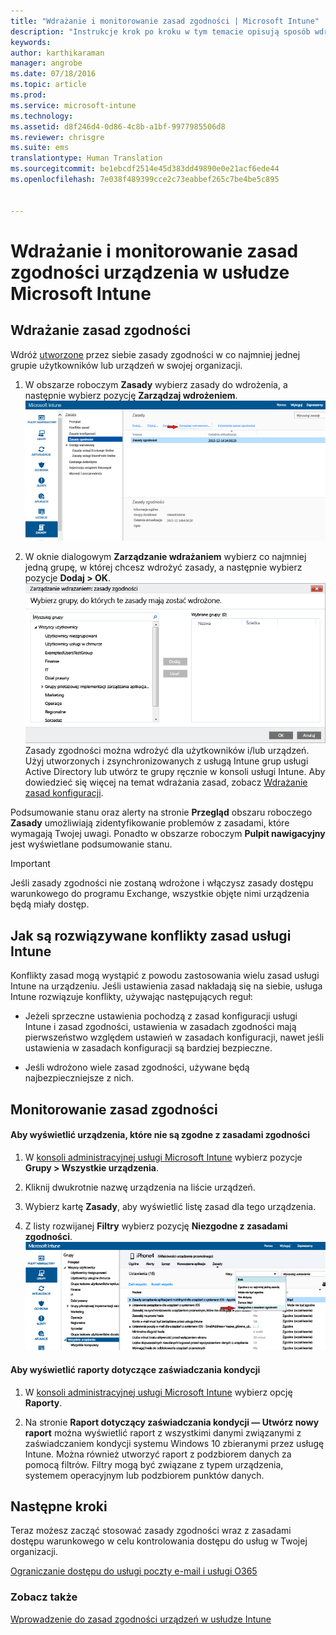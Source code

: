 ```yaml
---
title: "Wdrażanie i monitorowanie zasad zgodności | Microsoft Intune"
description: "Instrukcje krok po kroku w tym temacie opisują sposób wdrażania i monitorowania zasad zgodności urządzeń."
keywords: 
author: karthikaraman
manager: angrobe
ms.date: 07/18/2016
ms.topic: article
ms.prod: 
ms.service: microsoft-intune
ms.technology: 
ms.assetid: d8f246d4-0d86-4c8b-a1bf-9977985506d8
ms.reviewer: chrisgre
ms.suite: ems
translationtype: Human Translation
ms.sourcegitcommit: be1ebcdf2514e45d383dd49890e0e21acf6ede44
ms.openlocfilehash: 7e038f489399cce2c73eabbef265c7be4be5c895


---
```


# Wdrażanie i monitorowanie zasad zgodności urządzenia w usłudze Microsoft Intune
## Wdrażanie zasad zgodności
Wdróż [utworzone](create-a-device-compliance-policy-in-microsoft-intune.md) przez siebie zasady zgodności w co najmniej jednej grupie użytkowników lub urządzeń w swojej organizacji.

1.  W obszarze roboczym **Zasady** wybierz zasady do wdrożenia, a następnie wybierz pozycję **Zarządzaj wdrożeniem**.
![Zrzut ekranu przedstawiający stronę zasad zgodności z opcją menu Zarządzanie wdrażaniem u góry strony](./media/intune-sa-3c-deploy-compliance-policy2.png)

2.  W oknie dialogowym **Zarządzanie wdrażaniem** wybierz co najmniej jedną grupę, w której chcesz wdrożyć zasady, a następnie wybierz pozycje **Dodaj > OK**.
![Zrzut ekranu okna dialogowego zarządzania wdrażaniem](./media/intune-sa-3d-deploy-compliance-policy3-Manage.png) Zasady zgodności można wdrożyć dla użytkowników i/lub urządzeń. Użyj utworzonych i zsynchronizowanych z usługą Intune grup usługi Active Directory lub utwórz te grupy ręcznie w konsoli usługi Intune. Aby dowiedzieć się więcej na temat wdrażania zasad, zobacz [Wdrażanie zasad konfiguracji](manage-settings-and-features-on-your-devices-with-microsoft-intune-policies.md).

Podsumowanie stanu oraz alerty na stronie **Przegląd** obszaru roboczego **Zasady** umożliwiają zidentyfikowanie problemów z zasadami, które wymagają Twojej uwagi. Ponadto w obszarze roboczym **Pulpit nawigacyjny** jest wyświetlane podsumowanie stanu.

> [!IMPORTANT]
> Jeśli zasady zgodności nie zostaną wdrożone i włączysz zasady dostępu warunkowego do programu Exchange, wszystkie objęte nimi urządzenia będą miały dostęp.

## Jak są rozwiązywane konflikty zasad usługi Intune
Konflikty zasad mogą wystąpić z powodu zastosowania wielu zasad usługi Intune na urządzeniu. Jeśli ustawienia zasad nakładają się na siebie, usługa Intune rozwiązuje konflikty, używając następujących reguł:

-   Jeżeli sprzeczne ustawienia pochodzą z zasad konfiguracji usługi Intune i zasad zgodności, ustawienia w zasadach zgodności mają pierwszeństwo względem ustawień w zasadach konfiguracji, nawet jeśli ustawienia w zasadach konfiguracji są bardziej bezpieczne.

-   Jeśli wdrożono wiele zasad zgodności, używane będą najbezpieczniejsze z nich.

## Monitorowanie zasad zgodności

#### Aby wyświetlić urządzenia, które nie są zgodne z zasadami zgodności

1.  W [konsoli administracyjnej usługi Microsoft Intune](https://manage.microsoft.com) wybierz pozycje **Grupy > Wszystkie urządzenia**.

2.  Kliknij dwukrotnie nazwę urządzenia na liście urządzeń.

3.  Wybierz kartę **Zasady**, aby wyświetlić listę zasad dla tego urządzenia.

4.  Z listy rozwijanej **Filtry** wybierz pozycję **Niezgodne z zasadami zgodności**.
![Zrzut ekranu przedstawiający listę opcji na liście filtrów](./media/intune-sa-3e-view-device-noncompliance.png)

#### Aby wyświetlić raporty dotyczące zaświadczania kondycji

1.  W [konsoli administracyjnej usługi Microsoft Intune](https://manage.microsoft.com) wybierz opcję **Raporty**.

2.  Na stronie **Raport dotyczący zaświadczania kondycji — Utwórz nowy raport** można wyświetlić raport z wszystkimi danymi związanymi z zaświadczaniem kondycji systemu Windows 10 zbieranymi przez usługę Intune. Można również utworzyć raport z podzbiorem danych za pomocą filtrów. Filtry mogą być związane z typem urządzenia, systemem operacyjnym lub podzbiorem punktów danych.


## Następne kroki
Teraz możesz zacząć stosować zasady zgodności wraz z zasadami dostępu warunkowego w celu kontrolowania dostępu do usług w Twojej organizacji.

[Ograniczanie dostępu do usługi poczty e-mail i usługi O365](restrict-access-to-email-and-o365-services-with-microsoft-intune.md)


### Zobacz także
[Wprowadzenie do zasad zgodności urządzeń w usłudze Intune](introduction-to-device-compliance-policies-in-microsoft-intune.md)



<!--HONumber=Jul16_HO5-->


